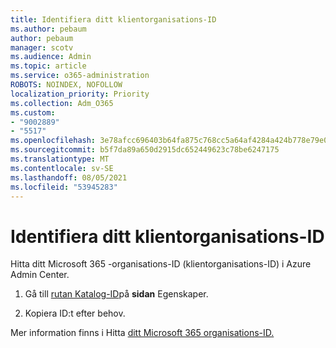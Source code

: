 ```yaml
---
title: Identifiera ditt klientorganisations-ID
ms.author: pebaum
author: pebaum
manager: scotv
ms.audience: Admin
ms.topic: article
ms.service: o365-administration
ROBOTS: NOINDEX, NOFOLLOW
localization_priority: Priority
ms.collection: Adm_O365
ms.custom:
- "9002889"
- "5517"
ms.openlocfilehash: 3e78afcc696403b64fa875c768cc5a64af4284a424b778e79e0921e190a01e22
ms.sourcegitcommit: b5f7da89a650d2915dc652449623c78be6247175
ms.translationtype: MT
ms.contentlocale: sv-SE
ms.lasthandoff: 08/05/2021
ms.locfileid: "53945283"
---
```

# <a name="identify-your-tenant-id"></a>Identifiera ditt klientorganisations-ID

Hitta ditt Microsoft 365 -organisations-ID (klientorganisations-ID) i Azure Admin Center.

1. Gå till [rutan Katalog-ID](https://aka.ms/AzurePropertiesPage)på **sidan** Egenskaper.

2. Kopiera ID:t efter behov.

Mer information finns i Hitta [ditt Microsoft 365 organisations-ID.](https://docs.microsoft.com/onedrive/find-your-office-365-tenant-id)
